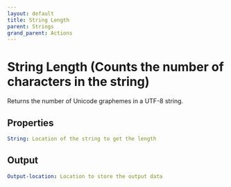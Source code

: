```yaml
---
layout: default
title: String Length
parent: Strings
grand_parent: Actions
---
```

# String Length (Counts the number of characters in the string)
Returns the number of Unicode graphemes in a UTF-8 string.

## Properties
```yaml
String: Location of the string to get the length
```

## Output
```yaml
Output-location: Location to store the output data
```
